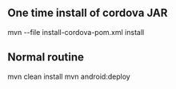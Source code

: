 
One time install of cordova JAR
-------------------------------
mvn --file install-cordova-pom.xml install

Normal routine
--------------
mvn clean install
mvn android:deploy


